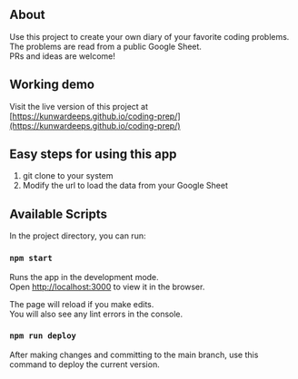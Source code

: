 ## About
Use this project to create your own diary of your favorite coding problems. The problems are read from a public Google Sheet.</br>
PRs and ideas are welcome!

## Working demo
Visit the live version of this project at [https://kunwardeeps.github.io/coding-prep/](https://kunwardeeps.github.io/coding-prep/)

## Easy steps for using this app
1. git clone to your system
1. Modify the url to load the data from your Google Sheet

## Available Scripts

In the project directory, you can run:

### `npm start`

Runs the app in the development mode.<br />
Open [http://localhost:3000](http://localhost:3000) to view it in the browser.

The page will reload if you make edits.<br />
You will also see any lint errors in the console.

### `npm run deploy`

After making changes and committing to the main branch, use this command to deploy the current version.
